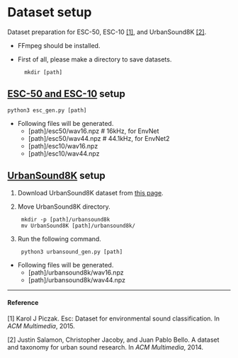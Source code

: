 Dataset setup
===============

Dataset preparation for ESC-50, ESC-10 [[1]](#1), and UrbanSound8K [[2]](#2).

- FFmpeg should be installed.
- First of all, please make a directory to save datasets.

		mkdir [path]

## [ESC-50 and ESC-10](https://github.com/karoldvl/ESC-50) setup

	python3 esc_gen.py [path]

- Following files will be generated.
	- [path]/esc50/wav16.npz  # 16kHz, for EnvNet
	- [path]/esc50/wav44.npz  # 44.1kHz, for EnvNet2
	- [path]/esc10/wav16.npz
	- [path]/esc10/wav44.npz

## [UrbanSound8K](http://urbansounddataset.weebly.com/urbansound8k.html) setup

1. Download UrbanSound8K dataset from [this page](http://urbansounddataset.weebly.com/urbansound8k.html).

2. Move UrbanSound8K directory.

		mkdir -p [path]/urbansound8k
		mv UrbanSound8K [path]/urbansound8k/

3. Run the following command.

		python3 urbansound_gen.py [path]

- Following files will be generated.
	- [path]/urbansound8k/wav16.npz
	- [path]/urbansound8k/wav44.npz


---
#### Reference
<i id=1></i>[1] Karol J Piczak. Esc: Dataset for environmental sound classification. In *ACM Multimedia*, 2015.

<i id=2></i>[2] Justin Salamon, Christopher Jacoby, and Juan Pablo Bello. A dataset and taxonomy for urban sound research. In *ACM Multimedia*, 2014.
